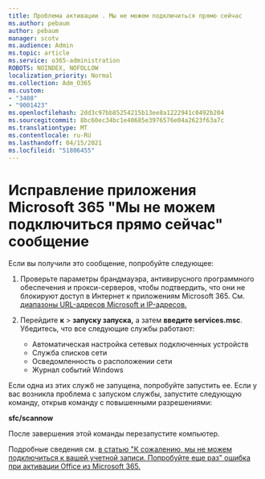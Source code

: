 ```yaml
---
title: Проблема активации . Мы не можем подключиться прямо сейчас
ms.author: pebaum
author: pebaum
manager: scotv
ms.audience: Admin
ms.topic: article
ms.service: o365-administration
ROBOTS: NOINDEX, NOFOLLOW
localization_priority: Normal
ms.collection: Adm_O365
ms.custom:
- "3408"
- "9001423"
ms.openlocfilehash: 2dd3c97bb85254215b13ee8a1222941c0492b204
ms.sourcegitcommit: 8bc60ec34bc1e40685e3976576e04a2623f63a7c
ms.translationtype: MT
ms.contentlocale: ru-RU
ms.lasthandoff: 04/15/2021
ms.locfileid: "51806455"
---
```

# <a name="fixing-the-microsoft-365-apps-we-are-unable-to-connect-right-now-message"></a>Исправление приложения Microsoft 365 "Мы не можем подключиться прямо сейчас" сообщение

Если вы получили это сообщение, попробуйте следующее:

1. Проверьте параметры брандмауэра, антивирусного программного обеспечения и прокси-серверов, чтобы подтвердить, что они не блокируют доступ в Интернет к приложениям Microsoft 365. См. [диапазоны URL-адресов Microsoft и IP-адресов.](https://docs.microsoft.com/office365/enterprise/urls-and-ip-address-ranges)

2. Перейдите **к**  >  **запуску запуска,** а затем **введите services.msc**. Убедитесь, что все следующие службы работают:
    - Автоматическая настройка сетевых подключенных устройств
    - Служба списков сети
    - Осведомленность о расположении сети
    - Журнал событий Windows

Если одна из этих служб не запущена, попробуйте запустить ее. Если у вас возникла проблема с запуском службы, запустите следующую команду, открыв команду с повышенными разрешениями:

**sfc/scannow**

После завершения этой команды перезапустите компьютер.

Подробные сведения см. [в статью "К сожалению, мы не можем подключиться к вашей учетной записи. Попробуйте еще раз" ошибка при активации Office из Microsoft 365.](https://docs.microsoft.com/office/troubleshoot/activation-installation/issue-when-activate-office-from-office-365)